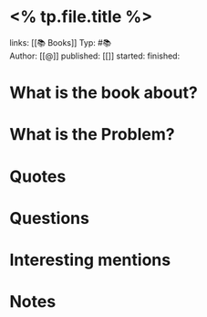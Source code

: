 # <% tp.file.title %>

links: [[📚 Books]]
Typ: #📚  
Author: [[@]]
published: [[]]
started: 
finished: 

# What is the book about?
# What is the Problem?
# Quotes
# Questions
# Interesting mentions
# Notes